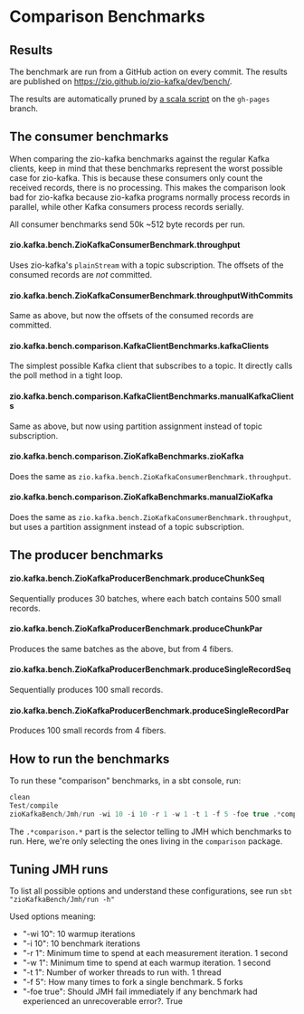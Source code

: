# Comparison Benchmarks

## Results

The benchmark are run from a GitHub action on every commit. The results are published
on https://zio.github.io/zio-kafka/dev/bench/.

The results are automatically pruned by [a scala script](https://github.com/zio/zio-kafka/blob/gh-pages/scripts/prune-benchmark-history.sc) on the `gh-pages` branch.

## The consumer benchmarks

When comparing the zio-kafka benchmarks against the regular Kafka clients, keep in mind that these benchmarks represent
the worst possible case for zio-kafka. This is because these consumers only count the received records, there is no
processing. This makes the comparison look bad for zio-kafka because zio-kafka programs normally process records in
parallel, while other Kafka consumers process records serially.

All consumer benchmarks send 50k ~512 byte records per run.

#### zio.kafka.bench.ZioKafkaConsumerBenchmark.throughput

Uses zio-kafka's `plainStream` with a topic subscription. The offsets of the consumed records are _not_ committed.

#### zio.kafka.bench.ZioKafkaConsumerBenchmark.throughputWithCommits

Same as above, but now the offsets of the consumed records are committed.

#### zio.kafka.bench.comparison.KafkaClientBenchmarks.kafkaClients

The simplest possible Kafka client that subscribes to a topic. It directly calls the poll method in a tight loop.

#### zio.kafka.bench.comparison.KafkaClientBenchmarks.manualKafkaClients

Same as above, but now using partition assignment instead of topic subscription.

#### zio.kafka.bench.comparison.ZioKafkaBenchmarks.zioKafka

Does the same as `zio.kafka.bench.ZioKafkaConsumerBenchmark.throughput`.

#### zio.kafka.bench.comparison.ZioKafkaBenchmarks.manualZioKafka

Does the same as `zio.kafka.bench.ZioKafkaConsumerBenchmark.throughput`, but uses a partition assignment instead of a
topic subscription.

## The producer benchmarks

#### zio.kafka.bench.ZioKafkaProducerBenchmark.produceChunkSeq

Sequentially produces 30 batches, where each batch contains 500 small records.

#### zio.kafka.bench.ZioKafkaProducerBenchmark.produceChunkPar

Produces the same batches as the above, but from 4 fibers.

#### zio.kafka.bench.ZioKafkaProducerBenchmark.produceSingleRecordSeq

Sequentially produces 100 small records.

#### zio.kafka.bench.ZioKafkaProducerBenchmark.produceSingleRecordPar

Produces 100 small records from 4 fibers.

## How to run the benchmarks

To run these "comparison" benchmarks, in a sbt console, run:

```scala
clean
Test/compile
zioKafkaBench/Jmh/run -wi 10 -i 10 -r 1 -w 1 -t 1 -f 5 -foe true .*comparison.*
```

The `.*comparison.*` part is the selector telling to JMH which benchmarks to run.
Here, we're only selecting the ones living in the `comparison` package.

## Tuning JMH runs

To list all possible options and understand these configurations, see run `sbt "zioKafkaBench/Jmh/run -h"`

Used options meaning:

 - "-wi 10": 10 warmup iterations
 - "-i 10": 10 benchmark iterations
 - "-r 1": Minimum time to spend at each measurement iteration. 1 second
 - "-w 1": Minimum time to spend at each warmup iteration. 1 second
 - "-t 1": Number of worker threads to run with. 1 thread
 - "-f 5": How many times to fork a single benchmark. 5 forks
 - "-foe true": Should JMH fail immediately if any benchmark had experienced an unrecoverable error?. True